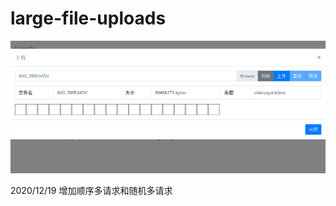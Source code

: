 # large-file-uploads
![演示](https://github.com/doricat/large-file-uploads/raw/master/%E6%BC%94%E7%A4%BA.gif "演示")


2020/12/19 增加顺序多请求和随机多请求
